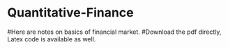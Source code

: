 # Quantitative-Finance
#Here are notes on basics of financial market.
#Download the pdf directly, Latex code is available as well. 
